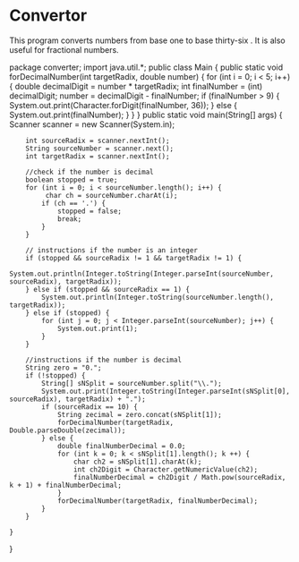 # Convertor

This program converts numbers from base one to base thirty-six .
It is also useful for fractional numbers.


package converter;
import java.util.*;
public class Main {
    public static void forDecimalNumber(int targetRadix, double number) {
        for (int i = 0; i < 5; i++) {
            double decimalDigit = number * targetRadix;
            int finalNumber = (int) decimalDigit;
            number = decimalDigit - finalNumber;
            if (finalNumber > 9) {
                System.out.print(Character.forDigit(finalNumber, 36));
            } else {
                System.out.print(finalNumber);
            }
        }
    }
    public static void main(String[] args) {
        Scanner scanner = new Scanner(System.in);
        
        int sourceRadix = scanner.nextInt();
        String sourceNumber = scanner.next();
        int targetRadix = scanner.nextInt();

        //check if the number is decimal
        boolean stopped = true;
        for (int i = 0; i < sourceNumber.length(); i++) {
             char ch = sourceNumber.charAt(i);
            if (ch == '.') {
                stopped = false;
                break;
            }
        }

        // instructions if the number is an integer
        if (stopped && sourceRadix != 1 && targetRadix != 1) {
            System.out.println(Integer.toString(Integer.parseInt(sourceNumber, sourceRadix), targetRadix));
        } else if (stopped && sourceRadix == 1) {
            System.out.println(Integer.toString(sourceNumber.length(), targetRadix));
        } else if (stopped) {
            for (int j = 0; j < Integer.parseInt(sourceNumber); j++) {
                System.out.print(1);
            }
        }

        //instructions if the number is decimal
        String zero = "0.";
        if (!stopped) {
            String[] sNSplit = sourceNumber.split("\\.");
            System.out.print(Integer.toString(Integer.parseInt(sNSplit[0], sourceRadix), targetRadix) + ".");
            if (sourceRadix == 10) {
                String zecimal = zero.concat(sNSplit[1]);
                forDecimalNumber(targetRadix, Double.parseDouble(zecimal));
            } else {
                double finalNumberDecimal = 0.0;
                for (int k = 0; k < sNSplit[1].length(); k ++) {
                    char ch2 = sNSplit[1].charAt(k);
                    int ch2Digit = Character.getNumericValue(ch2);
                    finalNumberDecimal = ch2Digit / Math.pow(sourceRadix, k + 1) + finalNumberDecimal;
                }
                forDecimalNumber(targetRadix, finalNumberDecimal);
            }
        }

    }
}
